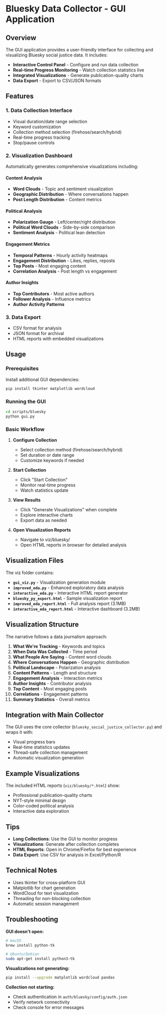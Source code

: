 # Bluesky Data Collector - GUI Application

## Overview

The GUI application provides a user-friendly interface for collecting and visualizing Bluesky social justice data. It includes:

- **Interactive Control Panel** - Configure and run data collection
- **Real-time Progress Monitoring** - Watch collection statistics live
- **Integrated Visualizations** - Generate publication-quality charts
- **Data Export** - Export to CSV/JSON formats

## Features

### 1. Data Collection Interface
- Visual duration/date range selection
- Keyword customization
- Collection method selection (firehose/search/hybrid)
- Real-time progress tracking
- Stop/pause controls

### 2. Visualization Dashboard
Automatically generates comprehensive visualizations including:

#### Content Analysis
- **Word Clouds** - Topic and sentiment visualization
- **Geographic Distribution** - Where conversations happen
- **Post Length Distribution** - Content metrics

#### Political Analysis
- **Polarization Gauge** - Left/center/right distribution
- **Political Word Clouds** - Side-by-side comparison
- **Sentiment Analysis** - Political lean detection

#### Engagement Metrics
- **Temporal Patterns** - Hourly activity heatmaps
- **Engagement Distribution** - Likes, replies, reposts
- **Top Posts** - Most engaging content
- **Correlation Analysis** - Post length vs engagement

#### Author Insights
- **Top Contributors** - Most active authors
- **Follower Analysis** - Influence metrics
- **Author Activity Patterns**

### 3. Data Export
- CSV format for analysis
- JSON format for archival
- HTML reports with embedded visualizations

## Usage

### Prerequisites

Install additional GUI dependencies:
```bash
pip install tkinter matplotlib wordcloud
```

### Running the GUI

```bash
cd scripts/bluesky
python gui.py
```

### Basic Workflow

1. **Configure Collection**
   - Select collection method (firehose/search/hybrid)
   - Set duration or date range
   - Customize keywords if needed

2. **Start Collection**
   - Click "Start Collection"
   - Monitor real-time progress
   - Watch statistics update

3. **View Results**
   - Click "Generate Visualizations" when complete
   - Explore interactive charts
   - Export data as needed

4. **Open Visualization Reports**
   - Navigate to viz/bluesky/
   - Open HTML reports in browser for detailed analysis

## Visualization Files

The viz folder contains:

- **`gui_viz.py`** - Visualization generation module
- **`improved_eda.py`** - Enhanced exploratory data analysis
- **`interactive_eda.py`** - Interactive HTML report generator
- **`bluesky_py_export.html`** - Sample visualization report
- **`improved_eda_report.html`** - Full analysis report (3.1MB)
- **`interactive_eda_report.html`** - Interactive dashboard (3.2MB)

## Visualization Structure

The narrative follows a data journalism approach:

1. **What We're Tracking** - Keywords and topics
2. **When Data Was Collected** - Time period
3. **What People Are Saying** - Content word clouds
4. **Where Conversations Happen** - Geographic distribution
5. **Political Landscape** - Polarization analysis
6. **Content Patterns** - Length and structure
7. **Engagement Analysis** - Interaction metrics
8. **Author Insights** - Contributor analysis
9. **Top Content** - Most engaging posts
10. **Correlations** - Engagement patterns
11. **Summary Statistics** - Overall metrics

## Integration with Main Collector

The GUI uses the core collector (`bluesky_social_justice_collector.py`) and wraps it with:
- Visual progress bars
- Real-time statistics updates
- Thread-safe collection management
- Automatic visualization generation

## Example Visualizations

The included HTML reports (`viz/bluesky/*.html`) show:
- Professional publication-quality charts
- NYT-style minimal design
- Color-coded political analysis
- Interactive data exploration

## Tips

- **Long Collections**: Use the GUI to monitor progress
- **Visualizations**: Generate after collection completes
- **HTML Reports**: Open in Chrome/Firefox for best experience
- **Data Export**: Use CSV for analysis in Excel/Python/R

## Technical Notes

- Uses tkinter for cross-platform GUI
- Matplotlib for chart generation
- WordCloud for text visualization
- Threading for non-blocking collection
- Automatic session management

## Troubleshooting

**GUI doesn't open:**
```bash
# macOS
brew install python-tk

# Ubuntu/Debian
sudo apt-get install python3-tk
```

**Visualizations not generating:**
```bash
pip install --upgrade matplotlib wordcloud pandas
```

**Collection not starting:**
- Check authentication in `auth/bluesky/config/auth.json`
- Verify network connectivity
- Check console for error messages
